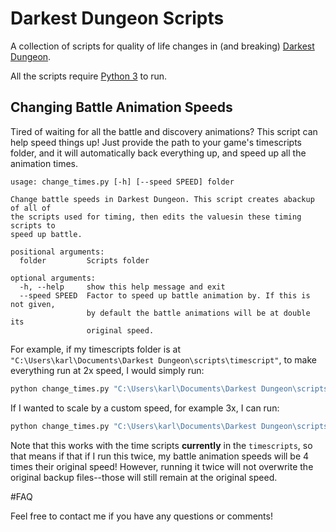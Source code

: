 # Darkest Dungeon Scripts

A collection of scripts for quality of life changes in (and breaking) [Darkest Dungeon](https://www.darkestdungeon.com/).

All the scripts require [Python 3](https://www.python.org/downloads/) to run.

## Changing Battle Animation Speeds

Tired of waiting for all the battle and discovery animations? This script can help speed things up! Just provide the path to your game's timescripts folder, and it will automatically back everything up, and speed up all the animation times.

```
usage: change_times.py [-h] [--speed SPEED] folder

Change battle speeds in Darkest Dungeon. This script creates abackup of all of
the scripts used for timing, then edits the valuesin these timing scripts to
speed up battle.

positional arguments:
  folder         Scripts folder

optional arguments:
  -h, --help     show this help message and exit
  --speed SPEED  Factor to speed up battle animation by. If this is not given,
                 by default the battle animations will be at double its
                 original speed.
```

For example, if my timescripts folder is at `"C:\Users\karl\Documents\Darkest Dungeon\scripts\timescript"`, to make everything run at 2x speed, I would simply run:
```bash
python change_times.py "C:\Users\karl\Documents\Darkest Dungeon\scripts\timescript
```

If I wanted to scale by a custom speed, for example 3x, I can run:
```bash
python change_times.py "C:\Users\karl\Documents\Darkest Dungeon\scripts\timescript --speed 3
```

Note that this works with the time scripts **currently** in the `timescripts`, so that means if that if I run this twice, my battle animation speeds will be 4 times their original speed! However, running it twice will not overwrite the original backup files--those will still remain at the original speed.

#FAQ

Feel free to contact me if you have any questions or comments!